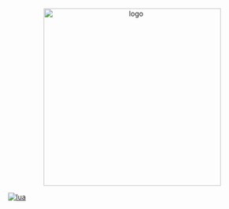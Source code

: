 #  
<p align="center">
  <img width="360" src="https://i.imgur.com/dfDpz4I.png" alt="logo">
</p>

[![lua](https://img.shields.io/badge/language-lua-blue?style=plastic&logo=lua)](https://en.wikipedia.org/wiki/lua)

